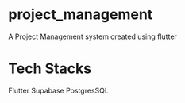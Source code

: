 # project_management

A Project Management system created using flutter

# Tech Stacks

Flutter
Supabase
PostgresSQL

